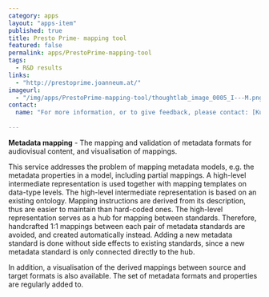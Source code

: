 ```yaml
---
category: apps
layout: "apps-item"
published: true
title: Presto Prime- mapping tool
featured: false
permalink: apps/PrestoPrime-mapping-tool
tags: 
  - R&D results
links: 
  - "http://prestoprime.joanneum.at/"
imageurl: 
  - "/img/apps/PrestoPrime-mapping-tool/thoughtlab_image_0005_I---M.png"
contact:
  name: "For more information, or to give feedback, please contact: [Kurt Majcen](kurt.majcen@joanneum.at?subject=ThoughtLab:%20PrestoPrime%20Metadata%20Mapping" prototype).
  
---
```

**Metadata mapping** - The mapping and validation of metadata formats for audiovisual content, and visualisation of mappings.

This service addresses the problem of mapping metadata models, e.g. the metadata properties in a model, including partial mappings. A high-level intermediate representation is used together with mapping templates on data-type levels. The high-level intermediate representation is based on an existing ontology. Mapping instructions are derived from its description, thus are easier to maintain than hard-coded ones. The high-level representation serves as a hub for mapping between standards. Therefore, handcrafted 1:1 mappings between each pair of metadata standards are avoided, and created automatically instead. Adding a new metadata standard is done without side effects to existing standards, since a new metadata standard is only connected directly to the hub.

In addition, a visualisation of the derived mappings between source and target formats is also available. The set of metadata formats and properties are regularly added to.

